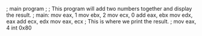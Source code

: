  
; main program
;
; This program will add two numbers together and display the result.
;
main:
mov eax, 1
mov ebx, 2
mov ecx, 0
add eax, ebx
mov edx, eax
add ecx, edx
mov eax, ecx
; This is where we print the result.
;
mov eax, 4
int 0x80
